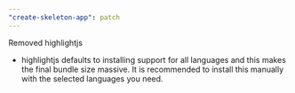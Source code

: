 ```yaml
---
"create-skeleton-app": patch
---
```


Removed highlightjs
- highlightjs defaults to installing support for all languages and this makes the final bundle size massive.  It is recommended to install this manually with the selected languages you need.
